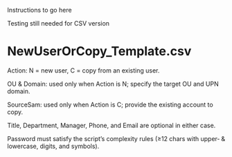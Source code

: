 Instructions to go here

Testing still needed for CSV version

# NewUserOrCopy_Template.csv

Action: N = new user, C = copy from an existing user.

OU & Domain: used only when Action is N; specify the target OU and UPN domain.

SourceSam: used only when Action is C; provide the existing account to copy.

Title, Department, Manager, Phone, and Email are optional in either case.

Password must satisfy the script’s complexity rules (≥12 chars with upper‑ & lowercase, digits, and symbols).
